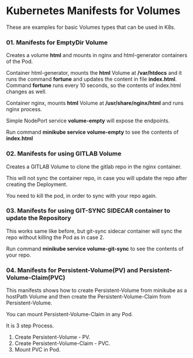 # Kubernetes Manifests for Volumes

These are examples for basic Volumes types that can be used in K8s.

### 01. Manifests for EmptyDir Volume
Creates a volume **html** and mounts in nginx and html-generator containers of the Pod.

Container html-generator, mounts the **html** Volume at **/var/htdocs** and it runs the command **fortune** and updates the content in file **index.html**. Command **fortune** runs every 10 seconds, so the contents of index.html changes as well.

Container nginx, mounts **html** Volume at **/usr/share/nginx/html** and runs nginx process.

Simple NodePort service **volume-empty** will expose the endpoints.

Run command **minikube service volume-empty** to see the contents of **index.html**

### 02. Manifests for using GITLAB Volume
Creates a GITLAB Volume to clone the gitlab repo in the nginx container.

This will not sync the container repo, in case you will update the repo after creating the Deployment.

You need to kill the pod, in order to sync with your repo again.

### 03. Manifests for using GIT-SYNC SIDECAR container to update the Repository
This works same like before, but git-sync sidecar container will sync the repo without killing the Pod as in case 2.

Run command **minikube service volume-git-sync** to see the contents of your repo.

### 04. Manifests for Persistent-Volume(PV) and Persistent-Volume-Claim(PVC) 
This manifests shows how to create Persistent-Volume from minikube as a hostPath Volume and then create the Persistent-Volume-Claim from Persistent-Volume.

You can mount Persistent-Volume-Claim in any Pod.

It is 3 step Process.
1. Create Persistent-Volume - PV.
1. Create Persistent-Volume-Claim - PVC.
1. Mount PVC in Pod.
